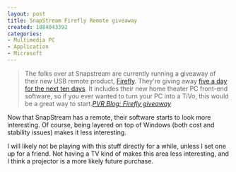 ```yaml
--- 
layout: post
title: SnapStream Firefly Remote giveaway
created: 1084043392
categories: 
- Multimedia PC
- Application
- Microsoft
---
```

<blockquote>
The folks over at Snapstream are currently running a giveaway of their new USB remote product, <a href="http://www.snapstream.com/firefly/">Firefly</a>.  They're giving away <a title="SnapStream - Firefly Five for Ten Giveaway" href="http://www.snapstream.com/firefly/giveaway/">five a day for the next ten days</a>. It includes their new home theater PC front-end software, so if you ever wanted to turn your PC into a TiVo, this would be a great way to start.<cite><a href="http://www.pvrblog.com/pvr/2004/05/firefly_giveawa.html">PVR Blog: Firefly giveaway</a></cite>
</blockquote>
<p>Now that SnapStream has a remote, their software starts to look more interesting. Of course, being layered on top of Windows (both cost and stability issues) makes it less interesting.</p>
<!--break-->
<p>I will likely not be playing with this stuff directly for a while, unless I set one up for a friend. Not having a TV kind of makes this area less interesting, and I think a projector is a more likely future purchase.</p>
